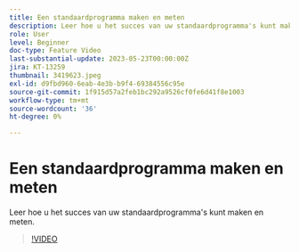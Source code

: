 ```yaml
---
title: Een standaardprogramma maken en meten
description: Leer hoe u het succes van uw standaardprogramma's kunt maken en meten.
role: User
level: Beginner
doc-type: Feature Video
last-substantial-update: 2023-05-23T00:00:00Z
jira: KT-13259
thumbnail: 3419623.jpeg
exl-id: d9fbd960-6eab-4e3b-b9f4-69384556c95e
source-git-commit: 1f915d57a2feb1bc292a9526cf0fe6d41f8e1003
workflow-type: tm+mt
source-wordcount: '36'
ht-degree: 0%

---
```



# Een standaardprogramma maken en meten

Leer hoe u het succes van uw standaardprogramma&#39;s kunt maken en meten.

>[!VIDEO](https://video.tv.adobe.com/v/3419623/?learn=on)
